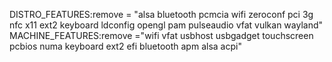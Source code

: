 DISTRO_FEATURES:remove = "alsa bluetooth pcmcia wifi zeroconf pci 3g nfc x11 ext2 keyboard ldconfig opengl pam pulseaudio vfat vulkan wayland"
MACHINE_FEATURES:remove ="wifi vfat usbhost usbgadget touchscreen pcbios numa keyboard ext2 efi bluetooth apm alsa acpi"
